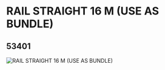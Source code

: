 # RAIL STRAIGHT 16 M (USE AS BUNDLE)
## 53401
![RAIL STRAIGHT 16 M (USE AS BUNDLE)](https://lc-www-live-s.legocdn.com/media/bricks/5/2/4279714.jpg)